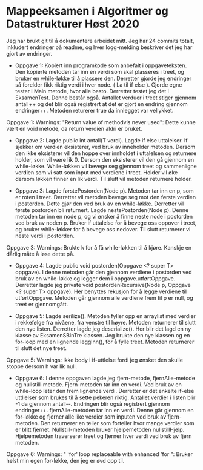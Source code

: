 # Mappeeksamen i Algoritmer og Datastrukturer Høst 2020

Jeg har brukt git til å dokumentere arbeidet mitt. Jeg har 24 commits totalt, inkludert endringer på readme, og hver logg-melding beskriver det jeg har gjort av endringer.

* Oppgave 1: Kopiert inn programkode som anbefalt i oppgaveteksten. Den kopierte metoden tar inn en verdi som skal plasseres i treet, og bruker en while-løkke til å plassere den. Derretter gjorde jeg endringer så forelder fikk riktig verdi i hver node. ( La til if else ). Gjorde egne tester i Main metode, hvor alle besto. Derretter testet jeg det i EksamenTest. Denne består også. Antallet verduer i treet stiger gjennom antall++ og det blir også registrert at det er gjort en endring gjennom endringer++. Metoden returerer true da innlegget var vellykket.  

Oppgave 1: Warnings: 
"Return value of methodvis never used": Dette kunne vært en void metode, da return verdien aldri er bruket. 


* Oppgave 2: Lagde public int antall(T verdi). Lagde if else uttalelser. If sjekker om verdien eksisterer, ved bruk av inneholder metoden. Dersom den ikke eksisterer vil den hoppe over innholdet i uttalelsen og returnere holder, som vil være lik 0. Dersom den eksisterer vil den gå gjennom en while-løkke. While-løkken vil bevege seg gjennom treet og sammenligne verdien som vi satt som input med verdiene i treet. Holder vil øke dersom løkken finner en lik verdi. Til slutt vil metoden returnere holder. 

* Oppgave 3: Lagde førstePostorden(Node <T> p). Metoden tar inn en p, som er roten i treet. Derretter vil metoden bevege seg mot den første verdien i postorden. Dette gjør den ved bruk av en while-løkke. Derretter vil første postorden bli returnert. Lagde nestePostorden(Node<T> p). Denne metoden tar inn en node p, og vi ønsker å finne neste node i postorden ved bruk av noden p. Bruker if uttalelse for å bevege oss oppover i treet, og bruker while-løkker for å bevege oss nedover. Til slutt returnerer vi neste verdi i postorden. 

Oppgave 3: Warnings: 
Brukte k for å få while-løkken til å kjøre. Kanskje en dårlig måte å løse dette på. 
  
* Oppgave 4: Lagde public void postorden(Oppgave <? super T> oppgave). I denne metoden går den gjennom verdiene i postorden ved bruk av en while-løkke og legger dem i oppgave.utførtOppgave. Derretter lagde jeg private void postordenRecursive(Node<T> p, Oppgave <? super T> oppgave). Her benyttes rekusjon for å legge verdiene til utførtOppgave. Metoden går gjennom alle verdiene frem til p er null, og treet er gjennomgått. 

* Oppgave 5: Lagde serilize(). Metoden fyller opp en arraylist med verdier i rekkefølge fra nivåene, fra venstre til høyre. Metoden returnerer til slutt den nye listen. Derretter lagde jeg deserialize(). Her blir det lagd en ny klasse av EksamenSBinTre klassen. Jeg brukte den nye klassen og en for-loop med en lignende leggInn(), for å fylle treet. Metoden returnerer til slutt det nye treet. 

Oppgave 5: Warnings: 
Ikke body i if-uttlelse fordi jeg ønsket den skulle stoppe dersom h var lik null.


* Oppgave 6: I denne oppgaven lagde jeg fjern-metode, fjernAlle-metode og nullstill-metode. Fjern-metoden tar inn en verdi. Ved bruk av en while-loop leter den frem lignende verdi. Derretter er det enkelte if-else uttllelser som brukes til å sette pekeren riktig. Antallet verdier i listen blir -1 da gjennom antall--. Endringen blir også registrert gjennom endringer++. fjernAlle-metoden tar inn en verdi. Denne går gjennom en for-løkke og fjerner alle like verdier som inputen ved bruk av fjern-metoden. Den returnerer en teller som forteller hvor mange verdier som er blitt fjernet. Nullstill-metoden bruker hjelpemetoden nullstillHjelp. Hjelpemetoden traverserer treet og fjerner hver verdi ved bruk av fjern metoden. 

Oppgave 6: Warnings: 
" 'for' loop replaceable with enhanced 'for ": Bruker helst min egen for-løkke, den jeg er øvd opp til.  
